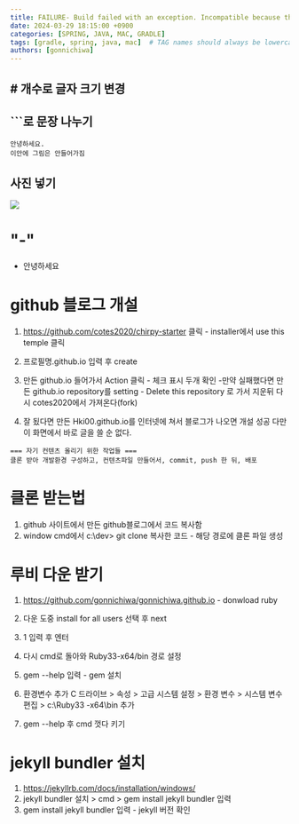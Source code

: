 ```yaml
---
title: FAILURE- Build failed with an exception. Incompatible because this component declares a component for use during compile-time, compatible with Java 17 and the consumer needed a component for use during runtime, compatible with Java 10
date: 2024-03-29 18:15:00 +0900
categories: [SPRING, JAVA, MAC, GRADLE]
tags: [gradle, spring, java, mac]  # TAG names should always be lowercase
authors: [gonnichiwa]
---
```


## # 개수로 글자 크기 변경

## ```로 문장 나누기

```
안녕하세요.
이안에 그림은 안들어가짐
```

## 사진 넣기

![](https://img1.daumcdn.net/thumb/R1280x0/?scode=mtistory2&fname=https%3A%2F%2Fblog.kakaocdn.net%2Fdn%2FbaDpyM%2FbtsIcQ8gnXH%2FOPVV3HcRErMGMHmsJJFUq1%2Fimg.png)



# "-" 

- 안녕하세요



# github 블로그 개설

1. https://github.com/cotes2020/chirpy-starter 클릭 - installer에서 use this       temple 클릭

2. 프로필명.github.io 입력 후 create
3. 만든 github.io 들어가서 Action 클릭 - 체크 표시 두개 확인
-만약 실패했다면 만든 github.io repository를 setting - Delete this repository 로
가서 지운뒤 다시 cotes2020에서 가져온다(fork)

4. 잘 됬다면 만든 Hki00.github.io를 인터넷에 쳐서 블로그가 나오면 개설 성공
다만 이 화면에서 바로 글을 쓸 순 없다.

```
=== 자기 컨텐츠 올리기 위한 작업들 ===
클론 받아 개발환경 구성하고, 컨텐츠파일 만들어서, commit, push 한 뒤, 배포

```

# 클론 받는법

1. github 사이트에서 만든 github블로그에서 코드 복사함
2. window cmd에서 c:\dev> git clone 복사한 코드 - 해당 경로에 클론 파일 생성

# 루비 다운 받기
1. https://github.com/gonnichiwa/gonnichiwa.github.io - donwload ruby
2. 다운 도중 install for all users 선택 후 next
3. 1 입력 후 엔터

4. 다시 cmd로 돌아와 Ruby33-x64/bin 경로 설정
5. gem --help 입력 - gem 설치
6. 환경변수 추가 C 드라이브 > 속성 > 고급 시스템 설정 > 환경 변수 > 시스템 변수 편집 > c:\Ruby33 -x64\bin 추가
7. gem --help 후 cmd 껏다 키기

# jekyll bundler 설치
1. https://jekyllrb.com/docs/installation/windows/
2. jekyll bundler 설치 > cmd > gem install jekyll bundler 입력
3. gem install jekyll bundler 입력 - jekyll 버전 확인



[def]: 사이트주소